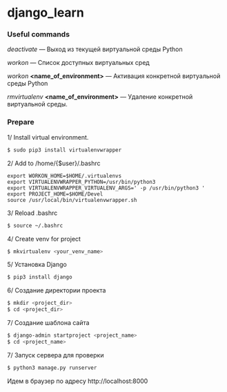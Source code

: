 # django_learn

### Useful commands

*deactivate* — Выход из текущей виртуальной среды Python

*workon* — Список доступных виртуальных сред

*workon* **<name_of_environment>** — Активация конкретной виртуальной среды Python

*rmvirtualenv* **<name_of_environment>** — Удаление конкретной виртуальной среды.

### Prepare
   
 1/ Install virtual environment.
   
 ```bash
 $ sudo pip3 install virtualenvwrapper
 ```  
   
 2/ Add to /home/{$user}/.bashrc
 
 ```
export WORKON_HOME=$HOME/.virtualenvs 
export VIRTUALENVWRAPPER_PYTHON=/usr/bin/python3 
export VIRTUALENVWRAPPER_VIRTUALENV_ARGS=' -p /usr/bin/python3 ' 
export PROJECT_HOME=$HOME/Devel 
source /usr/local/bin/virtualenvwrapper.sh
 ```  
   
 3/ Reload .bashrc
 
 ```bash
 $ source ~/.bashrc
 ```
 
 4/ Create venv for project
  
 ```bash
 $ mkvirtualenv <your_venv_name>
 ```
 
 5/ Установка Django
  
 ```bash
 $ pip3 install django
 ```
 
 6/ Создание директории проекта
  
 ```bash
 $ mkdir <project_dir>
 $ cd <project_dir>
 ```

 7/ Создание шаблона сайта
  
 ```bash
 $ django-admin startproject <project_name>
 $ cd <project_name>
 ```

 7/ Запуск сервера для проверки
  
 ```bash
 $ python3 manage.py runserver
 ``` 

  Идем в браузер по адресу http://localhost:8000
